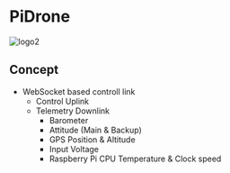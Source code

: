 # PiDrone

![logo2](https://raw.githubusercontent.com/keiya/PiDrone/master/logo2.svg)

## Concept
* WebSocket based controll link
  * Control Uplink
  * Telemetry Downlink
    * Barometer
    * Attitude (Main & Backup)
    * GPS Position & Altitude
    * Input Voltage
    * Raspberry Pi CPU Temperature & Clock speed
